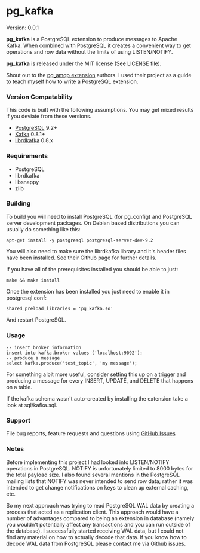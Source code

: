 # pg_kafka

Version: 0.0.1

**pg_kafka** is a PostgreSQL extension to produce messages to Apache Kafka. When combined with PostgreSQL it 
creates a convenient way to get operations and row data without the limits of using LISTEN/NOTIFY.

**pg_kafka** is released under the MIT license (See LICENSE file).

Shout out to the [pg_amqp extension](https://github.com/omniti-labs/pg_amqp) authors. I used their project as 
a guide to teach myself how to write a PostgreSQL extension.

### Version Compatability
This code is built with the following assumptions.  You may get mixed results if you deviate from these versions.

* [PostgreSQL](http://www.postgresql.org) 9.2+
* [Kafka](http://kafka.apache.org) 0.8.1+
* [librdkafka](https://github.com/edenhill/librdkafka) 0.8.x

### Requirements
* PostgreSQL
* librdkafka
* libsnappy
* zlib

### Building

To build you will need to install PostgreSQL (for pg_config) and PostgreSQL server development packages. On Debian 
based distributions you can usually do something like this:

    apt-get install -y postgresql postgresql-server-dev-9.2
    
You will also need to make sure the librdkafka library and it's header files have been installed. See their Github 
page for further details.

If you have all of the prerequisites installed you should be able to just:

    make && make install

Once the extension has been installed you just need to enable it in postgresql.conf:

    shared_preload_libraries = 'pg_kafka.so'

And restart PostgreSQL.

### Usage

    -- insert broker information
    insert into kafka.broker values ('localhost:9092');
    -- produce a message
    select kafka.produce('test_topic', 'my message');

For something a bit more useful, consider setting this up on a trigger and producing a message for every INSERT, UPDATE, 
and DELETE that happens on a table.

If the kafka schema wasn't auto-created by installing the extension take a look at sql/kafka.sql.
            
### Support

File bug reports, feature requests and questions using
[GitHub Issues](https://github.com/xstevens/pg_kafka/issues)

### Notes

Before implementing this project I had looked into LISTEN/NOTIFY operations in PostgreSQL. NOTIFY is unfortunately limited 
to 8000 bytes for the total payload size. I also found several mentions in the PostgreSQL mailing lists that NOTIFY was 
never intended to send row data; rather it was intended to get change notifications on keys to clean up external caching, etc. 

So my next approach was trying to read PostgreSQL WAL data by creating a process that acted as a replication 
client. This approach would have a number of advantages compared to being an extension in database (namely you wouldn't 
potentially affect any transactions and you can run outside of the database). I successfully started receiving WAL data, 
but I could not find any material on how to actually decode that data. If you know how to decode WAL data from PostgreSQL 
please contact me via Github issues.
